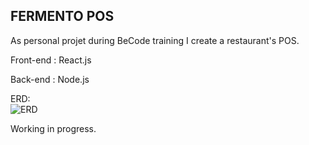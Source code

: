## FERMENTO POS ##

As personal projet during BeCode training I create a restaurant's POS.

Front-end : React.js  

Back-end : Node.js

ERD:  
![ERD](../erdFermento.png)

Working in progress.